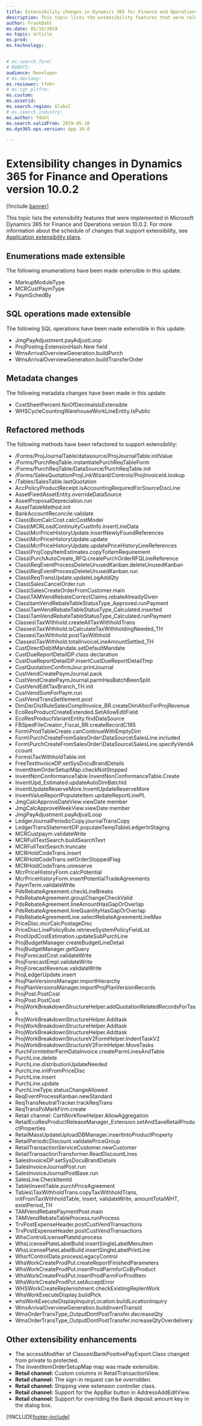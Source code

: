 ```yaml
---
title: Extensibility changes in Dynamics 365 for Finance and Operations version 10.0.2
description: This topic lists the extensibility features that were released in Microsoft Dynamics 365 for Finance and Operations version 10.0.2.
author: FrankDahl
ms.date: 05/10/2019
ms.topic: article
ms.prod: 
ms.technology: 


# ms.search.form: 
# ROBOTS: 
audience: Developer
# ms.devlang: 
ms.reviewer: tfehr
# ms.tgt_pltfrm: 
ms.custom: 
ms.assetid: 
ms.search.region: Global
# ms.search.industry: 
ms.author: fdahl
ms.search.validFrom: 2019-05-10
ms.dyn365.ops.version: App 10.0

---
```


# Extensibility changes in Dynamics 365 for Finance and Operations version 10.0.2

[!include [banner](../includes/banner.md)]

This topic lists the extensibility features that were implemented in Microsoft Dynamics 365 for Finance and Operations version 10.0.2. For more information about the schedule of changes that support extensibility, see [Application extensibility plans](extensibility-roadmap.md).

## Enumerations made extensible

The following enumerations have been made extensible in this update:

- MarkupModuleType
- MCRCustPaymType
- PaymSchedBy

## SQL operations made extensible

The following SQL operations have been made extensible in this update:

- JmgPayAdjustment.payAdjustLoop
- ProjPosting.ExtensionHash.New field
- WmsArrivalOverviewGeneration.buildPurch
- WmsArrivalOverviewGeneration.buildTransferOrder

## Metadata changes

The following metadata changes have been made in this update:

- CostSheetPercent.NoOfDecimalsIsExtensible
- WHSCycleCountingWarehouseWorkLineEntity.IsPublic

## Refactored methods

The following methods have been refactored to support extensibility:

- /Forms/ProjJournalTable/datasource/ProjJournalTable.initValue
- /Forms/PurchReqTable.instantiatePurchReqTableForm
- /Forms/PurchReqTable/DataSource/PurchReqTable.init
- /Forms/SalesQuotationProjLinkWizard/Controls/ProjInvoiceId.lookup
- /Tables/SalesTable.lastQuotation
- AccPolicyProductReceipt.isAccountingRequiredForSourceDocLine
- AssetFixedAssetEntity.overrideDataSource
- AssetProposalDepreciation.run
- AssetTableMethod.init
- BankAccountReconcile.validate
- Class\\BomCalcCost.calcCostModel
- Class\\MCRLoadContinuityCustInfo.insertLineData
- Class\\McrPriceHistoryUpdate.insertNewlyFoundReferences
- Class\\McrPriceHistoryUpdate.update
- Class\\McrPriceHistoryUpdate.updatePriceHistoryLineReferences
- Class\\ProjCopyItemEstimates.copyToItemRequirement
- Class\\PurchAutoCreate\_RFQ.createPurchOrderRFQLineReference
- Class\\ReqEventProcessDeleteUnusedKanban.deleteUnusedKanban
- Class\\ReqEventProcessDeleteUnusedKanban.run
- Class\\ReqTransUpdate.updateLogAddQty
- Class\\SalesCancelOrder.run
- Class\\SalesCreateOrderFromCustomer.main
- Class\\TAMVendRebateCorrectClaims.rebateAlreadyGiven
- Class\\tamVendRebateTableStatusType\_Approved.runPayment
- Class\\TamVendRebateTableStatusType\_Calculated.inserted
- Class\\TamVendRebateTableStatusType\_Calculated.runPayment
- Classes\\TaxWithhold.createAllTaxWithholdTrans
- Classes\\TaxWithhold.isCalculateTaxWithholdingNeeded\_TH
- Classes\\TaxWithhold.postTaxWithhold
- Classes\\TaxWithhold.totalInvoiceLineAmountSettled\_TH
- CustDirectDebitMandate.setDefaultMandate
- CustDueReportDetailDP.class declaration
- CustDueReportDetailDP.insertCustDueReportDetailTmp
- CustQuotationConfirmJour.printJournal
- CustVendCreatePaymJournal.pack
- CustVendCreatePaymJournal.parmHasBatchBeenSplit
- CustVendEditTaxBranch\_TH.init
- CustVendSumForPaym.run
- CustVendTransSettlement.post
- DimDerDistRuleSalesComplInvoice\_BR.createDimAllocForProjRevenue
- EcoResProductCreateExtended.SetAllowEditField
- EcoResProductVariantEntity.findDataSource
- FBSpedFileCreator\_Fiscal\_BR.createRecordC195
- Form\\ProdTableCreate.canContinueWithEmptyDim
- Form\\PurchCreateFromSalesOrder\\DataSource\\SalesLine.included
- Form\\PurchCreateFromSalesOrder\\DataSource\\SalesLine.specifyVendAccount
- Forms\\TaxWithholdTable.init
- FreeTextInvoiceDP.setSysDocuBrandDetails
- InventItemOrderSetupMap.checkNotStopped
- InventNonConformanceTable.InventNonConformanceTable.Create
- InventUpd\_Estimated.updateAutoDimBatchId
- InventUpdateReserveMore.InventUpdateReserveMore
- InventValueReportPopulateItem.updateReportLinePL
- JmgCalcApproveDateView.viewDate member
- JmgCalcApproveWeekView.viewDate member
- JmgPayAdjustment.payAdjustLoop
- LedgerJournalPeriodicCopy.journalTransCopy
- LedgerTransStatementDP.populateTempTableLedgerInStaging
- MCRCustpaym.validateWrite
- MCRFullTextSearch.buildSearchText
- MCRFullTextSearch.truncate
- MCRHoldCodeTrans.insert
- MCRHoldCodeTrans.setOrderStoppedFlag
- MCRHoldCodeTrans.unreserve
- McrPriceHistoryForm.calcPotential
- McrPriceHistoryForm.insertPotentialTradeAgreements
- PaymTerm.validateWrite
- PdsRebateAgreement.checkLineBreaks
- PdsRebateAgreement.groupChangeCheckValid
- PdsRebateAgreement.lineAmountHasGapOrOverlap
- PdsRebateAgreement.lineQuantityHasGapOrOverlap
- PdsRebateAgreementLine.selectRebateAgreementLineMax
- PriceDisc.mcrCalcPostageDisc
- PriceDiscLinePolicyRule.retrieveSystemPolicyFieldList
- ProdUpdCostEstimation.updateSubPurchLine
- ProjBudgetManager.createBudgetLineDetail
- ProjBudgetManager.getQuery
- ProjForecastCost.validateWrite
- ProjForecastEmpl.validateWrite
- ProjForecastRevenue.validateWrite
- ProjLedgerUpdate.insert
- ProjPlanVersionsManager.importHierarchy
- ProjPlanVersionsManager.importProjPlanVersionRecords
- ProjPost.PostCost
- ProjPost.PostCost
- ProjWorkBreakdownStructureHelper.addQuotationRelatedRecordsForTask
- ProjWorkBreakdownStructureHelper.Addtask
- ProjWorkBreakdownStructureHelper.Addtask
- ProjWorkBreakdownStructureHelper.Addtask
- ProjWorkBreakdownStructureV2FormHelper.IndentTaskV2
- ProjWorkBreakdownStructureV2FormHelper.MoveTasks
- PurchFormletterParmDataInvoice.createParmLinesAndTable
- PurchLine.delete
- PurchLine.distributionUpdateNeeded
- PurchLine.initFromPriceDisc
- PurchLine.insert
- PurchLine.update
- PurchLineType.statusChangeAllowed
- ReqEventProcessKanban.newStandard
- ReqTransNeutralTracker.trackReqTrans
- ReqTransPoMarkFirm.create
- Retail channel: CartWorkflowHelper.AllowAggregation
- RetailEcoResProductReleaseManager\_Extension.setAndSaveRetailProductProperties
- RetailMassUpdateUploadDBManager.insertIntoProductProperty
- RetailPeriodicDiscount.validatePriceGroup
- RetailTransactionServiceCustomer.newCustomer
- RetailTransactionTransformer.ReadDiscountLines
- SalesInvoiceDP.setSysDocuBrandDetails
- SalesInvoiceJournalPost.run
- SalesInvoiceJournalPostBase.run
- SalesLine.CheckItemId
- Table\\InventTable.purchPriceAgreement
- Tables\\TaxWithholdTrans.copyTaxWithholdTrans, initFromTaxWithholdTable, insert, validateWrite, amountTotalWHT, existPeriod\_TH
- TAMVendRebatePaymentPost.main
- TAMVendRebateTableProcess.runProcess
- TrvPostExpenseHeader.postCustVendTransactions
- TrvPostExpenseHeader.postCustVendTransactions
- WhsControlLicensePlateId.process
- WhsLicensePlateLabelBuild.insertSingleLabelMenuItem
- WhsLicensePlateLabelBuild.insertSingleLabelPrintLine
- WhsrfControlData.processLegacyControl
- WhsWorkCreateProdPut.createReportFinishedParameters
- WhsWorkCreateProdPut.insertProdParmforCoByProduct
- WhsWorkCreateProdPut.insertProdParmForProdItem
- WhsWorkCreateProdPut.setAcceptError
- WHSWorkCreateReplenishment.checkExistingReplenWork
- WhsWorkExecuteDisplay.buildPick
- whsWorkExecuteDisplayInquiryLocation.buildLocationInquiry
- WmsArrivalOverviewGeneration.buildInventTransId
- WmsOrderTransType\_OutputDontPostTransfer.decreaseQty
- WmsOrderTransType\_OutputDontPostTransfer.increaseQtyOverdelivery

## Other extensibility enhancements

- The accessModifier of Classes\\BankPositivePayExport.Class changed from private to protected.
- The InventItemOrderSetupMap map was made extensible.
- **Retail channel:** Custom columns in RetailTransactionView.
- **Retail channel:** The sign-in request can be overridden.
- **Retail channel:** Shipping view extension controller class.
- **Retail channel:** Support for the AppBar button in AddressAddEditView.
- **Retail channel:** Support for overriding the Bank deposit amount key in the dialog box.


[!INCLUDE[footer-include](../../../includes/footer-banner.md)]